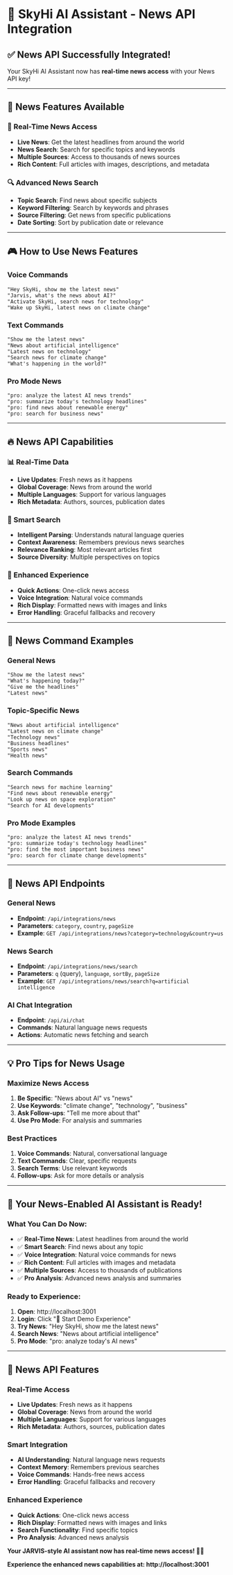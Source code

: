 # 📰 SkyHi AI Assistant - News API Integration

## ✅ **News API Successfully Integrated!**

Your SkyHi AI Assistant now has **real-time news access** with your News API key!

---

## 🎯 **News Features Available**

### **📰 Real-Time News Access**
- **Live News**: Get the latest headlines from around the world
- **News Search**: Search for specific topics and keywords
- **Multiple Sources**: Access to thousands of news sources
- **Rich Content**: Full articles with images, descriptions, and metadata

### **🔍 Advanced News Search**
- **Topic Search**: Find news about specific subjects
- **Keyword Filtering**: Search by keywords and phrases
- **Source Filtering**: Get news from specific publications
- **Date Sorting**: Sort by publication date or relevance

---

## 🎮 **How to Use News Features**

### **Voice Commands**
```
"Hey SkyHi, show me the latest news"
"Jarvis, what's the news about AI?"
"Activate SkyHi, search news for technology"
"Wake up SkyHi, latest news on climate change"
```

### **Text Commands**
```
"Show me the latest news"
"News about artificial intelligence"
"Latest news on technology"
"Search news for climate change"
"What's happening in the world?"
```

### **Pro Mode News**
```
"pro: analyze the latest AI news trends"
"pro: summarize today's technology headlines"
"pro: find news about renewable energy"
"pro: search for business news"
```

---

## 🔥 **News API Capabilities**

### **📊 Real-Time Data**
- **Live Updates**: Fresh news as it happens
- **Global Coverage**: News from around the world
- **Multiple Languages**: Support for various languages
- **Rich Metadata**: Authors, sources, publication dates

### **🎯 Smart Search**
- **Intelligent Parsing**: Understands natural language queries
- **Context Awareness**: Remembers previous news searches
- **Relevance Ranking**: Most relevant articles first
- **Source Diversity**: Multiple perspectives on topics

### **📱 Enhanced Experience**
- **Quick Actions**: One-click news access
- **Voice Integration**: Natural voice commands
- **Rich Display**: Formatted news with images and links
- **Error Handling**: Graceful fallbacks and recovery

---

## 🎯 **News Command Examples**

### **General News**
```
"Show me the latest news"
"What's happening today?"
"Give me the headlines"
"Latest news"
```

### **Topic-Specific News**
```
"News about artificial intelligence"
"Latest news on climate change"
"Technology news"
"Business headlines"
"Sports news"
"Health news"
```

### **Search Commands**
```
"Search news for machine learning"
"Find news about renewable energy"
"Look up news on space exploration"
"Search for AI developments"
```

### **Pro Mode Examples**
```
"pro: analyze the latest AI news trends"
"pro: summarize today's technology headlines"
"pro: find the most important business news"
"pro: search for climate change developments"
```

---

## 🚀 **News API Endpoints**

### **General News**
- **Endpoint**: `/api/integrations/news`
- **Parameters**: `category`, `country`, `pageSize`
- **Example**: `GET /api/integrations/news?category=technology&country=us`

### **News Search**
- **Endpoint**: `/api/integrations/news/search`
- **Parameters**: `q` (query), `language`, `sortBy`, `pageSize`
- **Example**: `GET /api/integrations/news/search?q=artificial intelligence`

### **AI Chat Integration**
- **Endpoint**: `/api/ai/chat`
- **Commands**: Natural language news requests
- **Actions**: Automatic news fetching and search

---

## 💡 **Pro Tips for News Usage**

### **Maximize News Access**
1. **Be Specific**: "News about AI" vs "news"
2. **Use Keywords**: "climate change", "technology", "business"
3. **Ask Follow-ups**: "Tell me more about that"
4. **Use Pro Mode**: For analysis and summaries

### **Best Practices**
1. **Voice Commands**: Natural, conversational language
2. **Text Commands**: Clear, specific requests
3. **Search Terms**: Use relevant keywords
4. **Follow-ups**: Ask for more details or analysis

---

## 🎉 **Your News-Enabled AI Assistant is Ready!**

### **What You Can Do Now:**
- ✅ **Real-Time News**: Latest headlines from around the world
- ✅ **Smart Search**: Find news about any topic
- ✅ **Voice Integration**: Natural voice commands for news
- ✅ **Rich Content**: Full articles with images and metadata
- ✅ **Multiple Sources**: Access to thousands of publications
- ✅ **Pro Analysis**: Advanced news analysis and summaries

### **Ready to Experience:**
1. **Open**: http://localhost:3001
2. **Login**: Click "🚀 Start Demo Experience"
3. **Try News**: "Hey SkyHi, show me the latest news"
4. **Search News**: "News about artificial intelligence"
5. **Pro Mode**: "pro: analyze today's AI news"

---

## 🌟 **News API Features**

### **Real-Time Access**
- **Live Updates**: Fresh news as it happens
- **Global Coverage**: News from around the world
- **Multiple Languages**: Support for various languages
- **Rich Metadata**: Authors, sources, publication dates

### **Smart Integration**
- **AI Understanding**: Natural language news requests
- **Context Memory**: Remembers previous searches
- **Voice Commands**: Hands-free news access
- **Error Handling**: Graceful fallbacks and recovery

### **Enhanced Experience**
- **Quick Actions**: One-click news access
- **Rich Display**: Formatted news with images and links
- **Search Functionality**: Find specific topics
- **Pro Analysis**: Advanced news analysis

**Your JARVIS-style AI assistant now has real-time news access! 📰✨**

**Experience the enhanced news capabilities at: http://localhost:3001**
